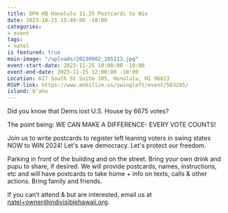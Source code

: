 ```yaml
---
title: DPH HQ Honolulu 11.25 Postcards to Win
date: 2023-10-21 15:49:00 -10:00
categories:
- event
tags:
- natel
is featured: true
main-image: "/uploads/20230902_105113.jpg"
event-start-date: 2023-11-25 10:00:00 -10:00
event-end-date: 2023-11-25 12:00:00 -10:00
Location: 627 South St Suite 105, Honolulu, HI 96813
RSVP-link: https://www.mobilize.us/swingleft/event/563295/
island: Oʻahu
---
```


Did you know that Dems lost U.S. House by 6675 votes?  

The point being: WE CAN MAKE A DIFFERENCE- EVERY VOTE COUNTS!

Join us to write postcards to register left leaning voters in swing states NOW to WIN 2024!  Let's save democracy.  Let's protect our freedom.

Parking in front of the building and on the street.  Bring your own drink and pupu to share, if desired. We will provide postcards, names, instructions, etc  and will have postcards to take home + info on texts, calls & other actions. Bring family and friends.

If you can’t attend & but are interested, email us at natel+owner@indivisiblehawaii.org.